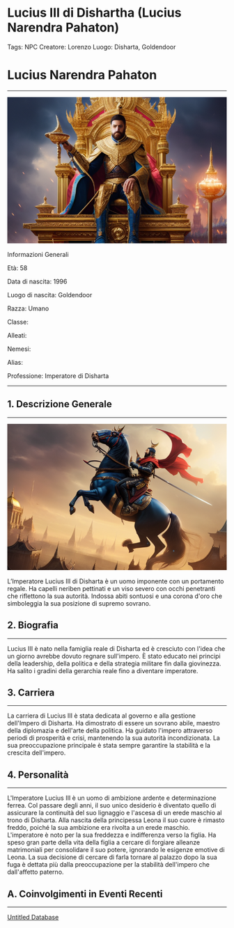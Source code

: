 # Lucius III di Dishartha (Lucius Narendra Pahaton)

Tags: NPC
Creatore: Lorenzo
Luogo: Disharta, Goldendoor

# **Lucius Narendra Pahaton**

---

![01_IMPERATORE.png](Lucius%20III%20di%20Dishartha%20(Lucius%20Narendra%20Pahaton)%206282e81aaf47447dbce8e889b62bb9d8/01_IMPERATORE.png)

Informazioni Generali

Età: 58

Data di nascita: 1996

Luogo di nascita: Goldendoor

Razza: Umano

Classe:

Alleati:

Nemesi:

Alias:

Professione: Imperatore di Disharta

---

## 1. Descrizione Generale

---

![emperor-on-his-trhone-trending-on-artstation-sharp-focus-studio-photo-intricate-details-highly-.png](Lucius%20III%20di%20Dishartha%20(Lucius%20Narendra%20Pahaton)%206282e81aaf47447dbce8e889b62bb9d8/emperor-on-his-trhone-trending-on-artstation-sharp-focus-studio-photo-intricate-details-highly-.png)

L’Imperatore Lucius III di Disharta è un uomo imponente con un portamento regale. Ha capelli neriben pettinati e un viso severo con occhi penetranti che riflettono la sua autorità. Indossa abiti sontuosi e una corona d'oro che simboleggia la sua posizione di supremo sovrano.

## 2. Biografia

---

Lucius III è nato nella famiglia reale di Disharta ed è cresciuto con l'idea che un giorno avrebbe dovuto regnare sull'impero.
È stato educato nei principi della leadership, della politica e della strategia militare fin dalla giovinezza. Ha salito i gradini della gerarchia reale fino a diventare imperatore.

## 3. Carriera

---

La carriera di Lucius III è stata dedicata al governo e alla gestione dell'Impero di Disharta. Ha dimostrato di essere un sovrano abile, maestro della diplomazia e dell'arte della politica. Ha guidato l'impero attraverso periodi di prosperità e crisi, mantenendo la sua autorità incondizionata. La sua preoccupazione principale è stata sempre garantire la stabilità e la crescita dell'impero.

## 4. Personalità

---

L'Imperatore Lucius III è un uomo di ambizione ardente e determinazione ferrea.
Col passare degli anni, il suo unico desiderio è diventato quello di assicurare la continuità del suo lignaggio e l'ascesa di un erede maschio al trono di Disharta. Alla nascita della principessa Leona il suo cuore è rimasto freddo, poiché la sua ambizione era rivolta a un erede maschio.
L'imperatore è noto per la sua freddezza e indifferenza verso la figlia. Ha speso gran parte della vita della figlia a cercare di forgiare alleanze matrimoniali per consolidare il suo potere, ignorando le esigenze emotive di Leona. La sua decisione di cercare di farla tornare al palazzo dopo la sua fuga è dettata più dalla preoccupazione per la stabilità dell'impero che dall'affetto paterno.

## A. Coinvolgimenti in Eventi Recenti

---

[Untitled Database](Lucius%20III%20di%20Dishartha%20(Lucius%20Narendra%20Pahaton)%206282e81aaf47447dbce8e889b62bb9d8/Untitled%20Database%20665a498987254279b64261b8cc19c10e.csv)